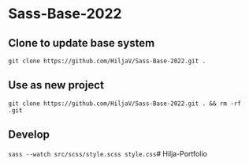 # Sass-Base-2022

## Clone to update base system
`git clone https://github.com/HiljaV/Sass-Base-2022.git .`

## Use as new project
`git clone https://github.com/HiljaV/Sass-Base-2022.git . && rm -rf .git`

## Develop
`sass --watch src/scss/style.scss style.css`# Hilja-Portfolio
